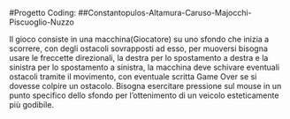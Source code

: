 #Progetto Coding:
##Constantopulos-Altamura-Caruso-Majocchi-Piscuoglio-Nuzzo

Il gioco consiste in una macchina(Giocatore) su uno sfondo che inizia a scorrere, con degli ostacoli sovrapposti ad esso, per muoversi bisogna usare le freccette direzionali, la destra per lo spostamento a destra e la sinistra per lo spostamento a sinistra, la macchina deve schivare eventuali ostacoli tramite il movimento, con eventuale scritta Game Over se si dovesse colpire un ostacolo.
Bisogna esercitare pressione sul mouse in un punto specifico dello sfondo per l’ottenimento di un veicolo esteticamente più godibile.
